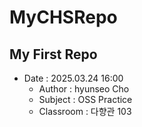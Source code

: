 # MyCHSRepo
## My First Repo
- Date : 2025.03.24 16:00  
    - Author : hyunseo Cho  
  - Subject : OSS Practice
  - Classroom : 다향관 103